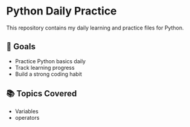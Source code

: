# Python Daily Practice

This repository contains my daily learning and practice files for Python.

## 📅 Goals
- Practice Python basics daily
- Track learning progress
- Build a strong coding habit

## 📚 Topics Covered
- Variables
- operators
